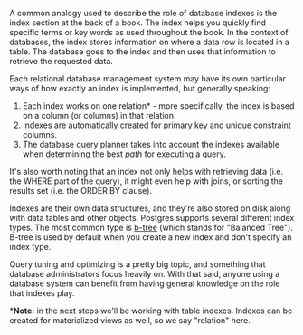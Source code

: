 A common analogy used to describe the role of database indexes is the index 
section at the back of a book. The index helps you quickly find 
specific terms or key words as used throughout the book. In the context of 
databases, the index stores information on where a data row is located in a table. 
The database goes to the index and then uses that information to retrieve the 
requested data.

Each relational database management system may have its own particular ways of 
how exactly an index is implemented, but generally speaking:

1. Each index works on one relation* - more specifically, the index is based on a 
column (or columns) in that relation.
2. Indexes are automatically created for primary key and unique constraint 
columns.
3. The database query planner takes into account the indexes available when 
determining the best _path_ for executing a query.

It's also worth noting that an index not only helps with retrieving data (i.e. 
the WHERE part of the query), it might even help with joins, or sorting the 
results set (i.e. the ORDER BY clause).

Indexes are their own data structures, and they're also stored on disk along 
with data tables and other objects. Postgres supports several different index 
types. The most common type is [b-tree](https://en.wikipedia.org/wiki/B-tree) 
(which stands for "Balanced Tree"). B-tree is used by default when you create a
 new index and don't specify an index type.

Query tuning and optimizing is a pretty big topic, and something that database 
administrators focus heavily on. With that said, anyone using a database system
 can benefit from having general knowledge on the role that indexes play. 

\***Note:** in the next steps we'll be working with table indexes. Indexes can be 
created for materialized views as well, so we say "relation" here.
